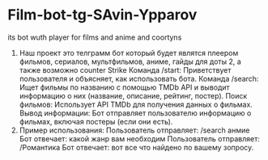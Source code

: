 # Film-bot-tg-SAvin-Ypparov
its bot wuth player for films and anime and coortyns 
1. Наш проект это телграмм бот который будет являтся плеером фильмов, сериалов, мультфильмов, аниме, гайды для доты 2, а также возможно counter Strike 
Команда /start: Приветствует пользователя и объясняет, как использовать бота.
Команда /search: Ищет фильмы по названию с помощью TMDb API и выводит информацию о них (название, описание, рейтинг, постер).
Поиск фильмов: Использует API TMDb для получения данных о фильмах.
Вывод информации: Бот отправляет пользователю информацию о фильмах, включая постеры (если они есть).
5. Пример использования:
Пользователь отправляет:
/search анмие
Бот отвечает:
какой жанр вам необходим
Пользователь отправляет:
/Романтика
Бот отвечает:
вот все что найдено по вашему зопросу.
